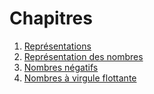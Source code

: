 # Chapitres

1. [Représentations](https://iutinfomontp-r103.github.io/cours/cours01.html)
1. [Représentation des nombres](https://iutinfomontp-r103.github.io/cours/cours02.html)
1. [Nombres négatifs](https://iutinfomontp-r103.github.io/cours/cours03.html)
1. [Nombres à virgule flottante](https://iutinfomontp-r103.github.io/cours/cours03.html)

